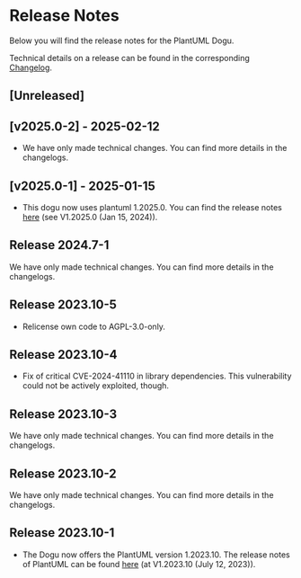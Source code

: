 # Release Notes

Below you will find the release notes for the PlantUML Dogu. 

Technical details on a release can be found in the corresponding [Changelog](https://docs.cloudogu.com/en/docs/dogus/plantuml/CHANGELOG/).

## [Unreleased]

## [v2025.0-2] - 2025-02-12
* We have only made technical changes. You can find more details in the changelogs.

## [v2025.0-1] - 2025-01-15
* This dogu now uses plantuml 1.2025.0. You can find the release notes [here](https://plantuml.com/en/changes) (see V1.2025.0 (Jan 15, 2024)).

## Release 2024.7-1

We have only made technical changes. You can find more details in the changelogs.

## Release 2023.10-5

* Relicense own code to AGPL-3.0-only.

## Release 2023.10-4

* Fix of critical CVE-2024-41110 in library dependencies. This vulnerability could not be actively exploited, though.

## Release 2023.10-3

We have only made technical changes. You can find more details in the changelogs.

## Release 2023.10-2

We have only made technical changes. You can find more details in the changelogs.

## Release 2023.10-1

* The Dogu now offers the PlantUML version 1.2023.10. The release notes of PlantUML can be found [here](https://plantuml.com/en/changes) (at V1.2023.10 (July 12, 2023)).